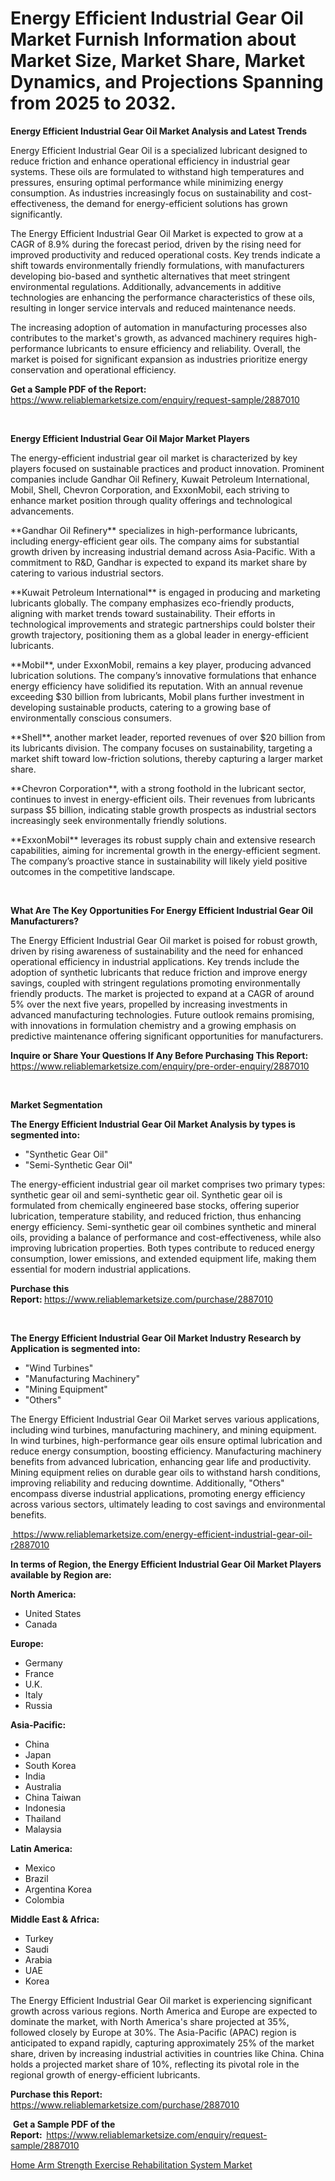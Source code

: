 <p><h1>Energy Efficient Industrial Gear Oil Market Furnish Information about Market Size, Market Share, Market Dynamics, and Projections Spanning from 2025 to 2032.</h1></p><p><strong>Energy Efficient Industrial Gear Oil Market Analysis and Latest Trends</strong></p>
<p><p>Energy Efficient Industrial Gear Oil is a specialized lubricant designed to reduce friction and enhance operational efficiency in industrial gear systems. These oils are formulated to withstand high temperatures and pressures, ensuring optimal performance while minimizing energy consumption. As industries increasingly focus on sustainability and cost-effectiveness, the demand for energy-efficient solutions has grown significantly.</p><p>The Energy Efficient Industrial Gear Oil Market is expected to grow at a CAGR of 8.9% during the forecast period, driven by the rising need for improved productivity and reduced operational costs. Key trends indicate a shift towards environmentally friendly formulations, with manufacturers developing bio-based and synthetic alternatives that meet stringent environmental regulations. Additionally, advancements in additive technologies are enhancing the performance characteristics of these oils, resulting in longer service intervals and reduced maintenance needs. </p><p>The increasing adoption of automation in manufacturing processes also contributes to the market's growth, as advanced machinery requires high-performance lubricants to ensure efficiency and reliability. Overall, the market is poised for significant expansion as industries prioritize energy conservation and operational efficiency.</p></p>
<p><strong>Get a Sample PDF of the Report:&nbsp;</strong> <a href="https://www.reliablemarketsize.com/enquiry/request-sample/2887010?utm_campaign=2528&utm_medium=2&utm_source=Github&utm_content=ia&utm_term=13032025&utm_id=energy-efficient-industrial-gear-oil">https://www.reliablemarketsize.com/enquiry/request-sample/2887010</a></p>
<p>&nbsp;</p>
<p><strong>Energy Efficient Industrial Gear Oil Major Market Players</strong></p>
<p><p>The energy-efficient industrial gear oil market is characterized by key players focused on sustainable practices and product innovation. Prominent companies include Gandhar Oil Refinery, Kuwait Petroleum International, Mobil, Shell, Chevron Corporation, and ExxonMobil, each striving to enhance market position through quality offerings and technological advancements.</p><p>**Gandhar Oil Refinery** specializes in high-performance lubricants, including energy-efficient gear oils. The company aims for substantial growth driven by increasing industrial demand across Asia-Pacific. With a commitment to R&D, Gandhar is expected to expand its market share by catering to various industrial sectors.</p><p>**Kuwait Petroleum International** is engaged in producing and marketing lubricants globally. The company emphasizes eco-friendly products, aligning with market trends toward sustainability. Their efforts in technological improvements and strategic partnerships could bolster their growth trajectory, positioning them as a global leader in energy-efficient lubricants.</p><p>**Mobil**, under ExxonMobil, remains a key player, producing advanced lubrication solutions. The company’s innovative formulations that enhance energy efficiency have solidified its reputation. With an annual revenue exceeding $30 billion from lubricants, Mobil plans further investment in developing sustainable products, catering to a growing base of environmentally conscious consumers.</p><p>**Shell**, another market leader, reported revenues of over $20 billion from its lubricants division. The company focuses on sustainability, targeting a market shift toward low-friction solutions, thereby capturing a larger market share.</p><p>**Chevron Corporation**, with a strong foothold in the lubricant sector, continues to invest in energy-efficient oils. Their revenues from lubricants surpass $5 billion, indicating stable growth prospects as industrial sectors increasingly seek environmentally friendly solutions.</p><p>**ExxonMobil** leverages its robust supply chain and extensive research capabilities, aiming for incremental growth in the energy-efficient segment. The company’s proactive stance in sustainability will likely yield positive outcomes in the competitive landscape.</p></p>
<p>&nbsp;</p>
<p><strong>What Are The Key Opportunities For Energy Efficient Industrial Gear Oil Manufacturers?</strong></p>
<p><p>The Energy Efficient Industrial Gear Oil market is poised for robust growth, driven by rising awareness of sustainability and the need for enhanced operational efficiency in industrial applications. Key trends include the adoption of synthetic lubricants that reduce friction and improve energy savings, coupled with stringent regulations promoting environmentally friendly products. The market is projected to expand at a CAGR of around 5% over the next five years, propelled by increasing investments in advanced manufacturing technologies. Future outlook remains promising, with innovations in formulation chemistry and a growing emphasis on predictive maintenance offering significant opportunities for manufacturers.</p></p>
<p><strong>Inquire or Share Your Questions If Any Before Purchasing This Report:</strong> <a href="https://www.reliablemarketsize.com/enquiry/pre-order-enquiry/2887010?utm_campaign=2528&utm_medium=2&utm_source=Github&utm_content=ia&utm_term=13032025&utm_id=energy-efficient-industrial-gear-oil">https://www.reliablemarketsize.com/enquiry/pre-order-enquiry/2887010</a></p>
<p>&nbsp;</p>
<p><strong>Market Segmentation</strong></p>
<p><strong>The Energy Efficient Industrial Gear Oil Market Analysis by types is segmented into:</strong></p>
<p><ul><li>"Synthetic Gear Oil"</li><li>"Semi-Synthetic Gear Oil"</li></ul></p>
<p><p>The energy-efficient industrial gear oil market comprises two primary types: synthetic gear oil and semi-synthetic gear oil. Synthetic gear oil is formulated from chemically engineered base stocks, offering superior lubrication, temperature stability, and reduced friction, thus enhancing energy efficiency. Semi-synthetic gear oil combines synthetic and mineral oils, providing a balance of performance and cost-effectiveness, while also improving lubrication properties. Both types contribute to reduced energy consumption, lower emissions, and extended equipment life, making them essential for modern industrial applications.</p></p>
<p><strong>Purchase this Report:&nbsp;</strong><a href="https://www.reliablemarketsize.com/purchase/2887010?utm_campaign=2528&utm_medium=2&utm_source=Github&utm_content=ia&utm_term=13032025&utm_id=energy-efficient-industrial-gear-oil">https://www.reliablemarketsize.com/purchase/2887010</a></p>
<p>&nbsp;</p>
<p><strong>The Energy Efficient Industrial Gear Oil Market Industry Research by Application is segmented into:</strong></p>
<p><ul><li>"Wind Turbines"</li><li>"Manufacturing Machinery"</li><li>"Mining Equipment"</li><li>"Others"</li></ul></p>
<p><p>The Energy Efficient Industrial Gear Oil Market serves various applications, including wind turbines, manufacturing machinery, and mining equipment. In wind turbines, high-performance gear oils ensure optimal lubrication and reduce energy consumption, boosting efficiency. Manufacturing machinery benefits from advanced lubrication, enhancing gear life and productivity. Mining equipment relies on durable gear oils to withstand harsh conditions, improving reliability and reducing downtime. Additionally, "Others" encompass diverse industrial applications, promoting energy efficiency across various sectors, ultimately leading to cost savings and environmental benefits.</p></p>
<p><a href="https://www.reliablemarketsize.com/energy-efficient-industrial-gear-oil-r2887010?utm_campaign=2528&utm_medium=2&utm_source=Github&utm_content=ia&utm_term=13032025&utm_id=energy-efficient-industrial-gear-oil">&nbsp;https://www.reliablemarketsize.com/energy-efficient-industrial-gear-oil-r2887010</a></p>
<p><strong>In terms of Region, the Energy Efficient Industrial Gear Oil Market Players available by Region are:</strong></p>
<p>
    <p> <strong> North America: </strong>
        <ul>
            <li>United States</li>
            <li>Canada</li>
        </ul>
        </p> 
    <p> <strong> Europe: </strong>
        <ul>
            <li>Germany</li>
            <li>France</li>
            <li>U.K.</li>
            <li>Italy</li>
            <li>Russia</li>
        </ul>
        </p> 
    <p> <strong> Asia-Pacific: </strong>
        <ul>
            <li>China</li>
            <li>Japan</li>
            <li>South Korea</li>
            <li>India</li>
            <li>Australia</li>
            <li>China Taiwan</li>
            <li>Indonesia</li>
            <li>Thailand</li>
            <li>Malaysia</li>
        </ul>
        </p> 
    <p> <strong> Latin America: </strong>
        <ul>
            <li>Mexico</li>
            <li>Brazil</li>
            <li>Argentina Korea</li>
            <li>Colombia</li>
        </ul>
        </p> 
    <p> <strong> Middle East & Africa: </strong>
        <ul>
            <li>Turkey</li>
            <li>Saudi</li>
            <li>Arabia</li>
            <li>UAE</li>
            <li>Korea</li>
        </ul>
    </p>
    </p>
<p><p>The Energy Efficient Industrial Gear Oil market is experiencing significant growth across various regions. North America and Europe are expected to dominate the market, with North America's share projected at 35%, followed closely by Europe at 30%. The Asia-Pacific (APAC) region is anticipated to expand rapidly, capturing approximately 25% of the market share, driven by increasing industrial activities in countries like China. China holds a projected market share of 10%, reflecting its pivotal role in the regional growth of energy-efficient lubricants.</p></p>
<p><strong>Purchase this Report: </strong><a href="https://www.reliablemarketsize.com/purchase/2887010?utm_campaign=2528&utm_medium=2&utm_source=Github&utm_content=ia&utm_term=13032025&utm_id=energy-efficient-industrial-gear-oil">https://www.reliablemarketsize.com/purchase/2887010</a></p>
<p>&nbsp;<strong>Get a Sample PDF of the Report:&nbsp;&nbsp;</strong><a href="https://www.reliablemarketsize.com/enquiry/request-sample/2887010?utm_campaign=2528&utm_medium=2&utm_source=Github&utm_content=ia&utm_term=13032025&utm_id=energy-efficient-industrial-gear-oil">https://www.reliablemarketsize.com/enquiry/request-sample/2887010</a></p>
<p><strong></strong></p>
<p><p><a href="https://github.com/ovtkosle/Market-Research-Report-List-1/blob/main/home-arm-strength-exercise-rehabilitation-system-market.md?utm_campaign=2528&utm_medium=2&utm_source=Github&utm_content=ia&utm_term=13032025&utm_id=energy-efficient-industrial-gear-oil">Home Arm Strength Exercise Rehabilitation System Market</a></p></p>